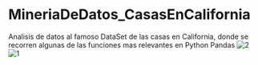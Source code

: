 # MineriaDeDatos_CasasEnCalifornia
Analisis de datos al famoso DataSet de las casas en California, donde se recorren algunas de las funciones mas relevantes en  Python Pandas
![2](https://user-images.githubusercontent.com/41021654/193481858-992adae2-dfc5-4414-8745-974ef2d24384.PNG)
![1](https://user-images.githubusercontent.com/41021654/193481861-41e640d8-bdca-4984-bf84-f6953619cbd3.PNG)
